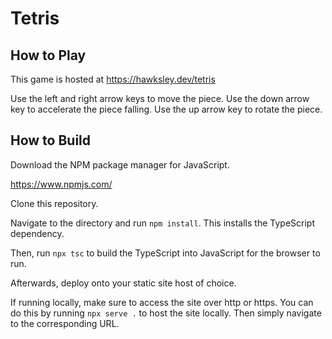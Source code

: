 # Tetris

## How to Play

This game is hosted at https://hawksley.dev/tetris

Use the left and right arrow keys to move the piece. Use the down arrow key to accelerate the piece falling. Use the up arrow key to rotate the piece.

## How to Build

Download the NPM package manager for JavaScript.

https://www.npmjs.com/

Clone this repository.

Navigate to the directory and run `npm install`. This installs the TypeScript dependency.

Then, run `npx tsc` to build the TypeScript into JavaScript for the browser to run.

Afterwards, deploy onto your static site host of choice.

If running locally, make sure to access the site over http or https. You can do this by running `npx serve .` to host the site locally. Then simply navigate to the corresponding URL.
